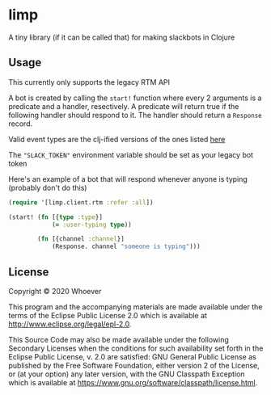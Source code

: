 # limp

A tiny library (if it can be called that) for making slackbots in Clojure

## Usage
This currently only supports the legacy RTM API

A bot is created by calling the `start!` function where every 2 arguments is a predicate and a handler, resectively.
A predicate will return true if the following handler should respond to it. The handler should return 
a `Response` record.

Valid event types are the clj-ified versions of the ones listed [here](https://api.slack.com/rtm)

The `"SLACK_TOKEN"` environment variable should be set as your legacy bot token

Here's an example of a bot that will respond whenever anyone is typing (probably don't do this)
```clojure
(require '[limp.client.rtm :refer :all])

(start! (fn [{type :type}]
            (= :user-typing type))

        (fn [{channel :channel}]
            (Response. channel "someone is typing")))
```

## License

Copyright © 2020 Whoever

This program and the accompanying materials are made available under the
terms of the Eclipse Public License 2.0 which is available at
http://www.eclipse.org/legal/epl-2.0.

This Source Code may also be made available under the following Secondary
Licenses when the conditions for such availability set forth in the Eclipse
Public License, v. 2.0 are satisfied: GNU General Public License as published by
the Free Software Foundation, either version 2 of the License, or (at your
option) any later version, with the GNU Classpath Exception which is available
at https://www.gnu.org/software/classpath/license.html.
